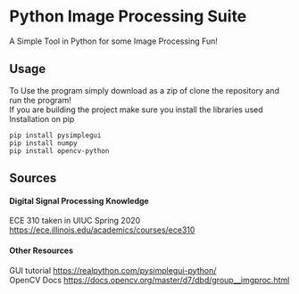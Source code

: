 # Python Image Processing Suite
A Simple Tool in Python for some Image Processing Fun! <br>
## Usage
To Use the program simply download as a zip of clone the repository and run the program! <br>
If you are building the project make sure you install the libraries used <br>
Installation on pip
```
pip install pysimplegui
pip install numpy
pip install opencv-python  
```
## Sources
#### Digital Signal Processing Knowledge
ECE 310 taken in UIUC Spring 2020 <br>
https://ece.illinois.edu/academics/courses/ece310 <br>
#### Other Resources
GUI tutorial https://realpython.com/pysimplegui-python/ <br>
OpenCV Docs https://docs.opencv.org/master/d7/dbd/group__imgproc.html <br>
